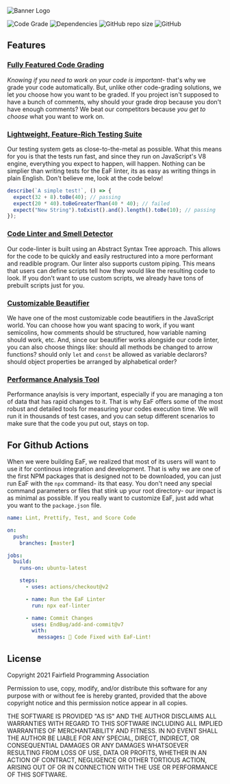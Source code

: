 ![Banner Logo](https://github.com/fairfield-programming/eaf-linter/blob/master/.github/banner.png?raw=true)

![Code Grade](https://img.shields.io/badge/dynamic/json?color=green&label=Grade&query=grade&url=https%3A%2F%2Fraw.githubusercontent.com%2Ffairfield-programming%2Feaf-linter%2Fmaster%2F.github%2Fmetrics.json)
![Dependencies](https://img.shields.io/badge/dynamic/json?color=blue&label=Dependencies&query=indirectDependenciesCount&url=https%3A%2F%2Fraw.githubusercontent.com%2Ffairfield-programming%2Feaf-linter%2Fmaster%2F.github%2Fmetrics.json)
![GitHub repo size](https://img.shields.io/github/repo-size/fairfield-programming/eaf-linter)
![GitHub](https://img.shields.io/github/license/fairfield-programming/eaf-linter)

## Features

### [Fully Featured Code Grading](https://github.com/fairfield-programming/eaf-linter/tree/master/src/reporter)

_Knowing if you need to work on your code is important-_ that's why we grade your code automatically. But, unlike other code-grading solutions, we let _you_ choose how you want to be graded. If you project isn't supposed to have a bunch of comments, why should your grade drop because you don't have enough comments? We beat our competitors because _you get to choose_ what you want to work on.

### [Lightweight, Feature-Rich Testing Suite](https://github.com/fairfield-programming/eaf-linter/tree/master/src/tester)

Our testing system gets as close-to-the-metal as possible. What this means for you is that the tests run fast, and since they run on JavaScript's V8 engine, everything you expect to happen, will happen. Nothing can be simplier than writing tests for the EaF linter, its as easy as writing things in plain English. Don't believe me, look at the code below!

```javascript
describe(`A simple test!`, () => {
  expect(32 + 8).toBe(40); // passing
  expect(20 * 40).toBeGreaterThan(40 * 40); // failed
  expect("New String").toExist().and().length().toBe(10); // passing
});
```

### [Code Linter and Smell Detector](https://github.com/fairfield-programming/eaf-linter/tree/master/src/linter)

Our code-linter is built using an Abstract Syntax Tree approach. This allows for the code to be quickly and easily restructured into a more performant and readible program. Our linter also supports custom piping. This means that users can define scripts tell how they would like the resulting code to look. If you don't want to use custom scripts, we already have tons of prebuilt scripts just for you.

### [Customizable Beautifier](https://github.com/fairfield-programming/eaf-linter/tree/master/src/prettier)

We have one of the most customizable code beautifiers in the JavaScript world. You can choose how you want spacing to work, if you want semicolins, how comments should be structured, how variable naming should work, etc. And, since our beautifier works alongside our code linter, you can also choose things like: should all methods be changed to arrow functions? should only `let` and `const` be allowed as variable declarors? should object properties be arranged by alphabetical order?

### [Performance Analysis Tool](https://github.com/fairfield-programming/eaf-linter/tree/master/src/performer)

Performance anaylsis is very important, especially if you are managing a ton of data that has rapid changes to it. That is why EaF offers some of the most robust and detailed tools for measuring your codes execution time. We will run it in thousands of test cases, and you can setup different scenarios to make sure that the code you put out, stays on top.

## For Github Actions

When we were building EaF, we realized that most of its users will want to use it for continous integration and development. That is why we are one of the first NPM packages that is designed not to be downloaded, you can just run EaF with the `npx` command- its that easy. You don't need any special command parameters or files that stink up your root directory- our impact is as minimal as possible. If you really want to customize EaF, just add what you want to the `package.json` file.

```yml
name: Lint, Prettify, Test, and Score Code

on:
  push:
    branches: [master]

jobs:
  build:
    runs-on: ubuntu-latest

    steps:
      - uses: actions/checkout@v2

      - name: Run the EaF Linter
        run: npx eaf-linter

      - name: Commit Changes
        uses: EndBug/add-and-commit@v7
        with:
          messages: 🦆 Code Fixed with EaF-Lint!
```

## License

Copyright 2021 Fairfield Programming Association

Permission to use, copy, modify, and/or distribute this software for any purpose with or without fee is hereby granted, provided that the above copyright notice and this permission notice appear in all copies.

THE SOFTWARE IS PROVIDED "AS IS" AND THE AUTHOR DISCLAIMS ALL WARRANTIES WITH REGARD TO THIS SOFTWARE INCLUDING ALL IMPLIED WARRANTIES OF MERCHANTABILITY AND FITNESS. IN NO EVENT SHALL THE AUTHOR BE LIABLE FOR ANY SPECIAL, DIRECT, INDIRECT, OR CONSEQUENTIAL DAMAGES OR ANY DAMAGES WHATSOEVER RESULTING FROM LOSS OF USE, DATA OR PROFITS, WHETHER IN AN ACTION OF CONTRACT, NEGLIGENCE OR OTHER TORTIOUS ACTION, ARISING OUT OF OR IN CONNECTION WITH THE USE OR PERFORMANCE OF THIS SOFTWARE.
